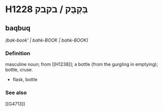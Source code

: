 # H1228 בַּקְבֻּק / בקבק

## baqbuq

_(bak-book' | bahk-BOOK | bahk-BOOK)_

### Definition

masculine noun; from [[H1238]]; a bottle (from the gurgling in emptying); bottle, cruse.

- flask, bottle
### See also

[[G4713]]

